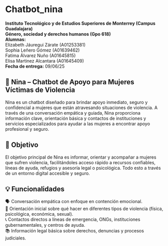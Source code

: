 # Chatbot_nina

**Instituto Tecnológico y de Estudios Superiores de Monterrey (Campus Guadalajara)** <br/>
**Género, sociedad y derechos humanos (Gpo 618)** <br/>
**Alumnas:** <br/>
Elizabeth Jáuregui Zárate (A01253381) <br/>
Sophia Leñero Gómez (A01639462) <br/>
Fatima Álvarez Nuño (A01645815) <br/>
Elisa Martinez Alcantara (A01645409) </br>
**Fecha de entrega:** 09/06/25 <br/>


## 🤖 Nina – Chatbot de Apoyo para Mujeres Víctimas de Violencia <br>
Nina es un chatbot diseñado para brindar apoyo inmediato, seguro y confidencial a mujeres que están atravesando situaciones de violencia. A través de una conversación empática y guiada, Nina proporciona información clave, orientación básica y contactos de instituciones y servicios especializados para ayudar a las mujeres a encontrar apoyo profesional y seguro. <br>

## 🌟 Objetivo <br>
El objetivo principal de Nina es informar, orientar y acompañar a mujeres que sufren violencia, facilitándoles acceso rápido a recursos confiables, líneas de ayuda, refugios y asesoría legal o psicológica. Todo esto a través de un entorno digital accesible y seguro. <br>

## 💡 Funcionalidades <br>
🗣 Conversación empática con enfoque en contención emocional. <br>
🧭 Orientación inicial sobre qué hacer en diferentes tipos de violencia (física, psicológica, económica, sexual). <br>
📞 Contactos directos a líneas de emergencia, ONGs, instituciones gubernamentales, y centros de ayuda. <br>
📚 Información legal básica sobre derechos, denuncias y procesos judiciales. <br>